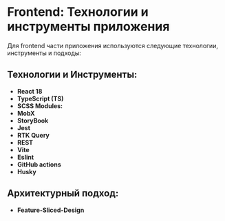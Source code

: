 # Frontend: Технологии и инструменты приложения

Для frontend части приложения используются следующие технологии, инструменты и подходы:

## Технологии и Инструменты:

- **React 18**
- **TypeScript (TS)**
- **SCSS Modules:**
- **MobX**
- **StoryBook**
- **Jest**
- **RTK Query**
- **REST**
- **Vite**
- **Eslint**
- **GitHub actions**
- **Husky**

## Архитектурный подход:

- **Feature-Sliced-Design**
